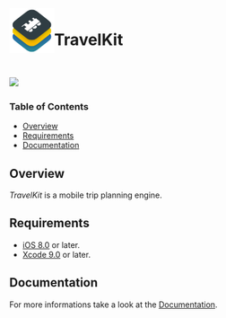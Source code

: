 <img align="left" width="80" height="80" src="Documentation/images/TravelKit256x256.png"/>

# TravelKit

&nbsp;

[<img src="https://travis-ci.com/karimhm/TravelKit.svg?token=Eo1DcU7271eYfUkoq6gT&branch=master"/>](https://travis-ci.com/karimhm/TravelKit)

### Table of Contents
- [Overview](#overview)
- [Requirements](#requirements)
- [Documentation](#documentation)

## Overview
*TravelKit* is a mobile trip planning engine.

## Requirements
* [iOS 8.0](https://wikipedia.org/wiki/IOS_8) or later.
* [Xcode 9.0](https://developer.apple.com/xcode) or later.

## Documentation
For more informations take a look at the [Documentation](https://github.com/karimhm/TravelKit/tree/master/Documentation).
